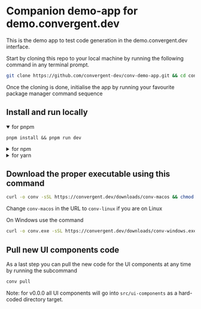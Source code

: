 # Companion demo-app for demo.convergent.dev 

This is the demo app to test code generation in the demo.convergent.dev interface.

Start by cloning this repo to your local machine by running the following command in any terminal prompt.

```bash 
git clone https://github.com/convergent-dev/conv-demo-app.git && cd conv-demo-app

```
Once the cloning is done, initialise the app by running your favourite package manager command sequence
## Install and run locally

<details open>
  <summary>for pnpm</summary>
  <pre><code>pnpm install && pnpm run dev</code></pre>
</details>

<details>
  <summary>for npm</summary>
  <pre><code>npm install && npm run dev</code></pre>
</details>

<details>
  <summary>for yarn</summary>
  <pre><code>yarn install && yarn run dev</code></pre>
</details>

## Download the proper executable using this command
```bash
curl -o conv -sSL https://convergent.dev/downloads/conv-macos && chmod +x conv
```
Change `conv-macos` in the URL to `conv-linux` if you are on Linux

On Windows use the command
```bash
curl -o conv.exe -sSL https://convergent.dev/downloads/conv-windows.exe
```

## Pull new UI components code
As a last step you can pull the new code for the UI components at any time by running the subcommand
```bash
conv pull
```

Note: for v0.0.0 all UI components will go into `src/ui-components` as a hard-coded directory target.
